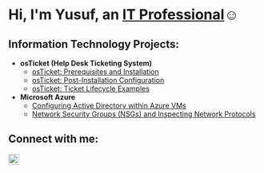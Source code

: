 <h1>Hi, I'm Yusuf, an <a href="https://linkedin.com/in/yusuf-josiah-b5087860">IT Professional</a>☺</h1>

<h2> Information Technology Projects:</h2>

- <b>osTicket (Help Desk Ticketing System)</b>
  - [osTicket: Prerequisites and Installation](https://github.com/yusufjosiah/osticket-prereqs)
  - [osTicket: Post-Installation Configuration](https://github.com/yusufjosiah/post-install-config)
  - [osTicket: Ticket Lifecycle Examples](https://github.comyusufjosiah/ticket-lifecycle)
- <b>Microsoft Azure</b>
  - [Configuring Active Directory within Azure VMs](https://github.com/yusufjosiah/configure-ad)
  - [Network Security Groups (NSGs) and Inspecting Network Protocols](https://github.com/yusufjosiah/azure-network-protocols)

<h2>Connect with me:</h2>

[<img align="left" alt="Yusuf | LinkedIn" width="22px" src="https://cdn.jsdelivr.net/npm/simple-icons@v3/icons/linkedin.svg" />][linkedin]

[linkedin]: https://linkedin.com/in/yusuf-josiah-b5087860

